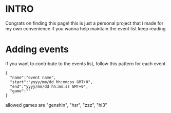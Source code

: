 # INTRO

Congrats on finding this page!
this is just a personal project that i made for my own convenience
if you wanna help maintain the event list keep reading

# Adding events

if you want to contribute to the events list, follow this pattern for each event

```
{
  "name":"event name",
  "start":"yyyy/mm/dd hh:mm:ss GMT+0",
  "end":"yyyy/mm/dd hh:mm:ss GMT+0",
  "game":""
}
```

allowed games are "genshin", "hsr", "zzz", "hi3"
